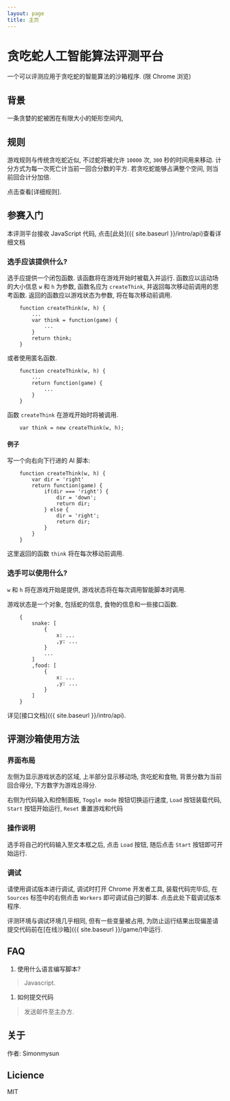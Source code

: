 ```yaml
---
layout: page
title: 主页
---
```

贪吃蛇人工智能算法评测平台
========

一个可以评测应用于贪吃蛇的智能算法的沙箱程序. (限 Chrome 浏览)

## 背景
一条贪婪的蛇被困在有限大小的矩形空间内, 

## 规则
游戏规则与传统贪吃蛇近似, 不过蛇将被允许 `10000` 次, `300` 秒的时间用来移动. 计分方式为每一次死亡计当前一回合分数的平方. 若贪吃蛇能够占满整个空间, 则当前回合计分加倍. 

点击查看[详细规则]. 

## 参赛入门
本评测平台接收 JavaScript 代码, 点击[此处]({{ site.baseurl }}/intro/api)查看详细文档
### 选手应该提供什么? 
选手应提供一个闭包函数. 该函数将在游戏开始时被载入并运行. 函数应以运动场的大小信息 `w` 和 `h` 为参数, 函数名应为 `createThink`, 并返回每次移动前调用的思考函数. 返回的函数应以游戏状态为参数, 将在每次移动前调用. 
```
	function createThink(w, h) {
	    ...
	    var think = function(game) {
	        ...
	    }
	    return think;
	}
```
或者使用匿名函数. 
```
	function createThink(w, h) {
	    ...
	    return function(game) {
	        ...
	    }
	}
```
函数 `createThink` 在游戏开始时将被调用. 
```
	var think = new createThink(w, h);
```
#### 例子
写一个向右向下行进的 AI 脚本: 
```
	function createThink(w, h) {
	    var dir = 'right'
	    return function(game) {
	        if(dir === 'right') {
	            dir = 'down';
	            return dir;
	        } else {
	            dir = 'right';
	            return dir;
	        }
	    }
	}
```

这里返回的函数 `think` 将在每次移动前调用. 
### 选手可以使用什么? 
`w` 和 `h` 将在游戏开始是提供, 游戏状态将在每次调用智能脚本时调用. 

游戏状态是一个对象, 包括蛇的信息, 食物的信息和一些接口函数. 
```
	{
	    snake: [
	        {
	            x: ...
	            ,y: ...
	        }
	        ...
	    ]
	    ,food: [
	        {
	            x: ...
	            ,y: ...
	        }
	    ]
	}
```
详见[接口文档]({{ site.baseurl }}/intro/api). 
## 评测沙箱使用方法
### 界面布局
左侧为显示游戏状态的区域, 上半部分显示移动场, 贪吃蛇和食物, 背景分数为当前回合得分, 下方数字为游戏总得分. 

右侧为代码输入和控制面板, `Toggle mode` 按钮切换运行速度, `Load` 按钮装载代码, `Start` 按钮开始运行, `Reset` 重置游戏和代码

### 操作说明
选手将自己的代码输入至文本框之后, 点击 `Load` 按钮, 随后点击 `Start` 按钮即可开始运行. 

### 调试
请使用调试版本进行调试, 调试时打开 Chrome 开发者工具, 装载代码完毕后, 在 `Sources` 标签中的右侧点击 `Workers` 即可调试自己的脚本. 点击此处下载调试版本程序. 

评测环境与调试环境几乎相同, 但有一些变量被占用, 为防止运行结果出现偏差请提交代码前在[在线沙箱]({{ site.baseurl }}/game/)中运行. 
## FAQ
1. 使用什么语言编写脚本? 
> Javascript. 
1. 如何提交代码
> 发送邮件至主办方. 
## 关于
作者: Simonmysun

<!--鸣谢: Friends-->

## Licience
MIT